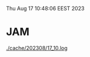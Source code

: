 Thu Aug 17 10:48:06 EEST 2023
# JAM
<a href='./cache/202308/17_10.log'>./cache/202308/17_10.log</a>
